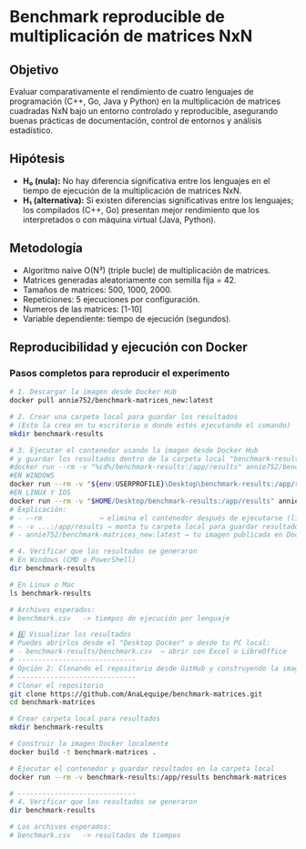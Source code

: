 # Benchmark reproducible de multiplicación de matrices NxN

## Objetivo
Evaluar comparativamente el rendimiento de cuatro lenguajes de programación (C++, Go, Java y Python) en la multiplicación de matrices cuadradas NxN bajo un entorno controlado y reproducible, asegurando buenas prácticas de documentación, control de entornos y análisis estadístico.

## Hipótesis
- **H₀ (nula):** No hay diferencia significativa entre los lenguajes en el tiempo de ejecución de la multiplicación de matrices NxN.  
- **H₁ (alternativa):** Sí existen diferencias significativas entre los lenguajes; los compilados (C++, Go) presentan mejor rendimiento que los interpretados o con máquina virtual (Java, Python).

## Metodología
- Algoritmo naive O(N³) (triple bucle) de multiplicación de matrices.  
- Matrices generadas aleatoriamente con semilla fija = 42.  
- Tamaños de matrices: 500, 1000, 2000.  
- Repeticiones: 5 ejecuciones por configuración.  
- Numeros de las matrices: [1-10]
- Variable dependiente: tiempo de ejecución (segundos).  

## Reproducibilidad y ejecución con Docker

### Pasos completos para reproducir el experimento

```bash
# 1. Descargar la imagen desde Docker Hub
docker pull annie752/benchmark-matrices_new:latest

# 2. Crear una carpeta local para guardar los resultados
# (Esto la crea en tu escritorio o donde estés ejecutando el comando)
mkdir benchmark-results

# 3. Ejecutar el contenedor usando la imagen desde Docker Hub
# y guardar los resultados dentro de la carpeta local "benchmark-results"
#docker run --rm -v "%cd%/benchmark-results:/app/results" annie752/benchmark-matrices_new:latest
#EN WINDOWS
docker run --rm -v "${env:USERPROFILE}\Desktop\benchmark-results:/app/results" annie752/benchmark-matrices_prueba:latest
#EN LINUX Y IOS
docker run --rm -v "$HOME/Desktop/benchmark-results:/app/results" annie752/benchmark-matrices_prueba:latest
# Explicación:
# - --rm              → elimina el contenedor después de ejecutarse (limpio)
# - -v ...:/app/results → monta tu carpeta local para guardar resultados del benchmark
# - annie752/benchmark-matrices_new:latest → tu imagen publicada en Docker Hub

# 4. Verificar que los resultados se generaron
# En Windows (CMD o PowerShell)
dir benchmark-results

# En Linux o Mac
ls benchmark-results

# Archivos esperados:
# benchmark.csv   -> tiempos de ejecución por lenguaje

# 6️⃣ Visualizar los resultados
# Puedes abrirlos desde el "Desktop Docker" o desde tu PC local:
# - benchmark-results/benchmark.csv  → abrir con Excel o LibreOffice
# -----------------------------
# Opción 2: Clonando el repositorio desde GitHub y construyendo la imagen localmente
# -----------------------------
# Clonar el repositorio
git clone https://github.com/AnaLequipe/benchmark-matrices.git
cd benchmark-matrices

# Crear carpeta local para resultados
mkdir benchmark-results

# Construir la imagen Docker localmente
docker build -t benchmark-matrices .

# Ejecutar el contenedor y guardar resultados en la carpeta local
docker run --rm -v benchmark-results:/app/results benchmark-matrices

# -----------------------------
# 4. Verificar que los resultados se generaron
dir benchmark-results

# Los archivos esperados:
# benchmark.csv   -> resultados de tiempos


